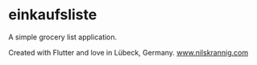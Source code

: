 # einkaufsliste

A simple grocery list application.

Created with Flutter and love in Lübeck, Germany.
www.nilskrannig.com
